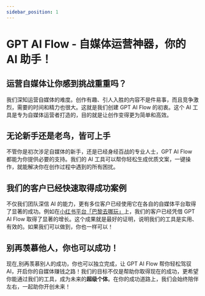 ```yaml
---
sidebar_position: 1
---
```


# GPT AI Flow - 自媒体运营神器，你的 AI 助手！

## 运营自媒体让你感到挑战重重吗？

我们深知运营自媒体的难度。创作有趣、引人入胜的内容不是件易事，而且竞争激烈，需要的时间和精力也很大。这就是我们创建 GPT AI Flow 的初衷。这个 AI 工具是专为自媒体运营者打造的，目的就是让创作变得更为简单和高效。

## 无论新手还是老鸟，皆可上手

不管你是初次涉足自媒体的新手，还是已经身经百战的专业人士，GPT AI Flow 都能为你提供必要的支持。我们的 AI 工具可以帮你轻松生成优质文案，一键操作，就能解决你在创作过程中遇到的所有困扰。

## 我们的客户已经快速取得成功案例

不仅我们团队深信 AI 的能力，更有多位客户已经使用它在各自的自媒体平台取得了显著的成功。例如在<a target="_blank" href="https://www.xiaohongshu.com/user/profile/56cf33c550c4b408633787cf">小红书平台「巴黎去哪玩」</a>上，我们的客户已经凭借 GPT AI Flow 取得了显著的增长。这个成果就是最好的证明，说明我们的工具是实用、有效的。如果我们可以做到，你也一样可以！

## 别再羡慕他人，你也可以成功！

现在,别再羡慕别人的成功，你也可以独立完成，让 GPT AI Flow 帮你轻松驾驭 AI，开启你的自媒体赚钱之路！我们的目标不仅是帮助你取得现在的成功，更希望你能通过我们的工具，成为未来的**超级个体**。在你的成功道路上，我们会始终陪伴左右，一起助你开创未来！
